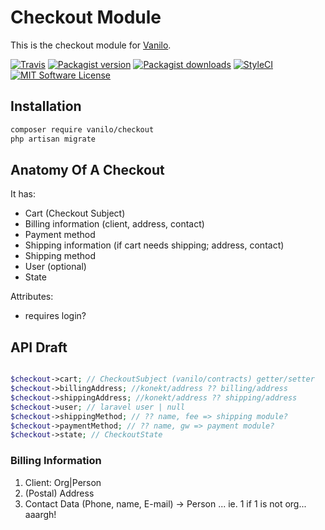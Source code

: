 # Checkout Module

This is the checkout module for [Vanilo](https://vanilo.io).

[![Travis](https://img.shields.io/travis/vanilophp/checkout.svg?style=flat-square)](https://travis-ci.org/vanilophp/checkout)
[![Packagist version](https://img.shields.io/packagist/vpre/vanilo/checkout.svg?style=flat-square)](https://packagist.org/packages/vanilo/checkout)
[![Packagist downloads](https://img.shields.io/packagist/dt/vanilo/checkout.svg?style=flat-square)](https://packagist.org/packages/vanilo/checkout)
[![StyleCI](https://styleci.io/repos/109258256/shield?branch=master)](https://styleci.io/repos/109258256)
[![MIT Software License](https://img.shields.io/badge/license-MIT-blue.svg?style=flat-square)](LICENSE.md)

## Installation

```bash
composer require vanilo/checkout
php artisan migrate
```

## Anatomy Of A Checkout

It has:

- Cart (Checkout Subject)
- Billing information (client, address, contact)
- Payment method
- Shipping information (if cart needs shipping; address, contact)
- Shipping method
- User (optional)
- State

Attributes:

- requires login?

## API Draft

```php

$checkout->cart; // CheckoutSubject (vanilo/contracts) getter/setter
$checkout->billingAddress; //konekt/address ?? billing/address
$checkout->shippingAddress; //konekt/address ?? shipping/address
$checkout->user; // laravel user | null
$checkout->shippingMethod; // ?? name, fee => shipping module?
$checkout->paymentMethod; // ?? name, gw => payment module?
$checkout->state; // CheckoutState
```

### Billing Information

1. Client: Org|Person
2. (Postal) Address
3. Contact Data (Phone, name, E-mail) -> Person ... ie. 1 if 1 is not org... aaargh!
